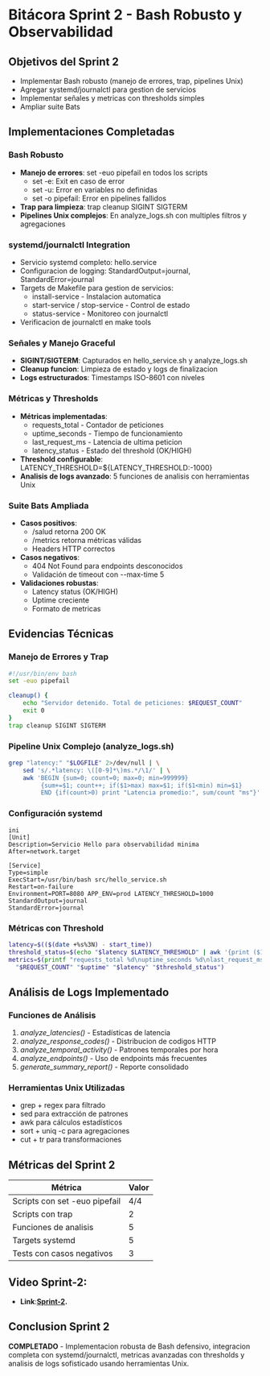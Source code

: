 # Bitácora Sprint 2 - Bash Robusto y Observabilidad

## Objetivos del Sprint 2
- Implementar Bash robusto (manejo de errores, trap, pipelines Unix)
- Agregar systemd/journalctl para gestion de servicios
- Implementar señales y metricas con thresholds simples
- Ampliar suite Bats

## Implementaciones Completadas

### Bash Robusto
- **Manejo de errores**: set -euo pipefail en todos los scripts
  - set -e: Exit en caso de error
  - set -u: Error en variables no definidas
  - set -o pipefail: Error en pipelines fallidos
- **Trap para limpieza**: trap cleanup SIGINT SIGTERM
- **Pipelines Unix complejos**: En analyze_logs.sh con multiples filtros y agregaciones

### systemd/journalctl Integration
- Servicio systemd completo: hello.service
- Configuracion de logging: StandardOutput=journal, StandardError=journal
- Targets de Makefile para gestion de servicios:
  - install-service - Instalacion automatica
  - start-service / stop-service - Control de estado
  - status-service - Monitoreo con journalctl
- Verificacion de journalctl en make tools

### Señales y Manejo Graceful
- **SIGINT/SIGTERM**: Capturados en hello_service.sh y analyze_logs.sh
- **Cleanup funcion**: Limpieza de estado y logs de finalizacion
- **Logs estructurados**: Timestamps ISO-8601 con niveles

### Métricas y Thresholds
- **Métricas implementadas**:
  - requests_total - Contador de peticiones
  - uptime_seconds - Tiempo de funcionamiento
  - last_request_ms - Latencia de ultima peticion
  - latency_status - Estado del threshold (OK/HIGH)
- **Threshold configurable**: LATENCY_THRESHOLD=${LATENCY_THRESHOLD:-1000}
- **Analisis de logs avanzado**: 5 funciones de analisis con herramientas Unix

### Suite Bats Ampliada
- **Casos positivos**: 
  - /salud retorna 200 OK
  - /metrics retorna métricas válidas
  - Headers HTTP correctos
- **Casos negativos**:
  - 404 Not Found para endpoints desconocidos
  - Validación de timeout con --max-time 5
- **Validaciones robustas**:
  - Latency status (OK/HIGH)
  - Uptime creciente
  - Formato de metricas

## Evidencias Técnicas

### Manejo de Errores y Trap
```bash
#!/usr/bin/env bash
set -euo pipefail

cleanup() {
    echo "Servidor detenido. Total de peticiones: $REQUEST_COUNT"
    exit 0
}
trap cleanup SIGINT SIGTERM
```

### Pipeline Unix Complejo (analyze_logs.sh)
```bash
grep "latency:" "$LOGFILE" 2>/dev/null | \
    sed 's/.*latency: \([0-9]*\)ms.*/\1/' | \
    awk 'BEGIN {sum=0; count=0; max=0; min=999999} 
         {sum+=$1; count++; if($1>max) max=$1; if($1<min) min=$1} 
         END {if(count>0) print "Latencia promedio:", sum/count "ms"}'
```

### Configuración systemd
```
ini
[Unit]
Description=Servicio Hello para observabilidad minima
After=network.target

[Service]
Type=simple
ExecStart=/usr/bin/bash src/hello_service.sh
Restart=on-failure
Environment=PORT=8080 APP_ENV=prod LATENCY_THRESHOLD=1000
StandardOutput=journal
StandardError=journal
```

### Métricas con Threshold
```bash
latency=$(($(date +%s%3N) - start_time))
threshold_status=$(echo "$latency $LATENCY_THRESHOLD" | awk '{print ($1 > $2) ? "HIGH" : "OK"}')
metrics=$(printf "requests_total %d\nuptime_seconds %d\nlast_request_ms %d\nlatency_status %s" \
  "$REQUEST_COUNT" "$uptime" "$latency" "$threshold_status")
```

## Análisis de Logs Implementado

### Funciones de Análisis
1. *analyze_latencies()* - Estadísticas de latencia
2. *analyze_response_codes()* - Distribucion de codigos HTTP
3. *analyze_temporal_activity()* - Patrones temporales por hora
4. *analyze_endpoints()* - Uso de endpoints más frecuentes
5. *generate_summary_report()* - Reporte consolidado

### Herramientas Unix Utilizadas
- grep + regex para filtrado
- sed para extracción de patrones
- awk para cálculos estadísticos
- sort + uniq -c para agregaciones
- cut + tr para transformaciones

## Métricas del Sprint 2

| Métrica | Valor |
|---------|-------|
| Scripts con set -euo pipefail | 4/4 |
| Scripts con trap | 2 |
| Funciones de analisis | 5 |
| Targets systemd | 5 |
| Tests con casos negativos | 3 |

## Video Sprint-2:
* **Link**:**[Sprint-2](https://www.youtube.com/watch?v=P5ZuKGg8qxc).**

## Conclusion Sprint 2
**COMPLETADO** - Implementacion robusta de Bash defensivo, integracion completa con systemd/journalctl, metricas avanzadas con thresholds y analisis de logs sofisticado usando herramientas Unix.